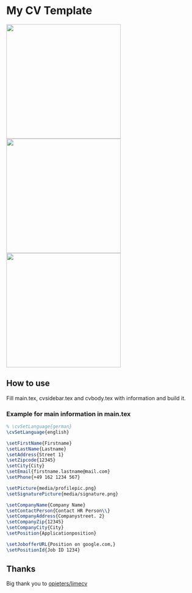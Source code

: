 # My CV Template

<!--
command to convert a pdf page to png
convert -density 200 main.pdf\[\0] -quality 100 -resize 50% -background white -flatten coverletter.png
-->

<div>
  <img src="https://github.com/nidzov/nidzocv/blob/master/media/coverletter.png" alt-="cv example" width="300px"/>
  <img src="https://github.com/nidzov/nidzocv/blob/master/media/cv.png" alt-="coverletter example" width="300px"/>
  <img src="https://github.com/nidzov/nidzocv/blob/master/media/cvalt.png" alt-="coverletter example" width="300px"/>
</div>

## How to use

Fill main.tex, cvsidebar.tex and cvbody.tex with information and build it.

### Example for main information in main.tex

```latex
% \cvSetLanguage{german}
\cvSetLanguage{english}

\setFirstName{Firstname}
\setLastName{Lastname}
\setAddress{Street 1}
\setZipcode{12345}
\setCity{City}
\setEmail{firstname.lastname@mail.com}
\setPhone{+49 162 1234 567}

\setPicture{media/profilepic.png}
\setSignaturePicture{media/signature.png}

\setCompanyName{Company Name}
\setContactPerson{Contact HR Person\\}
\setCompanyAddress{Companystreet. 2}
\setCompanyZip{12345}
\setCompanyCity{City}
\setPosition{Applicationposition}

\setJobofferURL{Position on google.com,}
\setPositionId{Job ID 1234}
```
## Thanks

Big thank you to [opieters/limecv](https://github.com/opieters/limecv)

